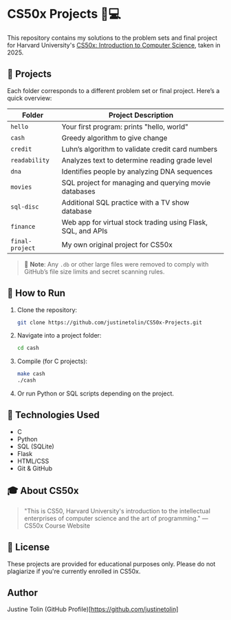 # CS50x Projects 🧠💻

This repository contains my solutions to the problem sets and final project for Harvard University's [CS50x: Introduction to Computer Science](https://cs50.harvard.edu/x/), taken in 2025.

## 📂 Projects

Each folder corresponds to a different problem set or final project. Here’s a quick overview:

| Folder          | Project Description                                            |
|-----------------|----------------------------------------------------------------|
| `hello`         | Your first program: prints "hello, world"                      |
| `cash`          | Greedy algorithm to give change                                |
| `credit`        | Luhn’s algorithm to validate credit card numbers               |
| `readability`   | Analyzes text to determine reading grade level                 |
| `dna`           | Identifies people by analyzing DNA sequences                   |
| `movies`        | SQL project for managing and querying movie databases          |
| `sql-disc`      | Additional SQL practice with a TV show database                |
| `finance`       | Web app for virtual stock trading using Flask, SQL, and APIs   |
| `final-project` | My own original project for CS50x                              |

> 📝 **Note**: Any `.db` or other large files were removed to comply with GitHub’s file size limits and secret scanning rules.

## 🚀 How to Run

1. Clone the repository:
   ```bash
   git clone https://github.com/justinetolin/CS50x-Projects.git

2. Navigate into a project folder:
   ```bash
   cd cash

3. Compile (for C projects):
   ```bash
   make cash
   ./cash
   
4. Or run Python or SQL scripts depending on the project.

## 🧰 Technologies Used
- C
- Python
- SQL (SQLite)
- Flask
- HTML/CSS
- Git & GitHub

## 🎓 About CS50x
> "This is CS50, Harvard University's introduction to the intellectual enterprises of computer science and the art of programming."
> — CS50x Course Website

## 📜 License
These projects are provided for educational purposes only. Please do not plagiarize if you're currently enrolled in CS50x.

## Author
Justine Tolin
(GitHub Profile)[https://github.com/justinetolin]
